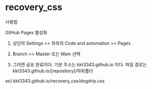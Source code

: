 # recovery_css

사용법

GitHub Pages 활성화

1. 상단의 Settings >> 좌측의 Code and automation >> Pages

2. Branch >> Master 또는 Main 선택

3. 그러면 공유 완료이다.
기본 주소는 kkt3343.github.io 이다.
파일 경로는 kkt3343.github.io/[repository]/하위폴더

ex) kkt3343.github.io/recovery_css/dogdrip.css

